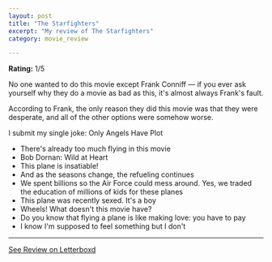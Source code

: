 ```yaml
---
layout: post
title: "The Starfighters"
excerpt: "My review of The Starfighters"
category: movie_review

---
```


**Rating:** 1/5

No one wanted to do this movie except Frank Conniff — if you ever ask yourself why they do a movie as bad as this, it's almost always Frank's fault.

According to Frank, the only reason they did this movie was that they were desperate, and all of the other options were somehow worse.

I submit my single joke: Only Angels Have Plot

* There's already too much flying in this movie
* Bob Dornan: Wild at Heart
* This plane is insatiable!
* And as the seasons change, the refueling continues
*  We spent billions so the Air Force could mess around. Yes, we traded the education of millions of kids for these planes
* This plane was recently sexed. It's a boy
* Wheels! What doesn't this movie have?
* Do you know that flying a plane is like making love: you have to pay
* I know I'm supposed to feel something but I don't

<hr>

[See Review on Letterboxd](https://boxd.it/5l5CZZ)
